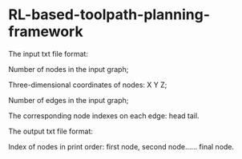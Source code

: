# RL-based-toolpath-planning-framework


The input txt file format:

Number of nodes in the input graph;

Three-dimensional coordinates of nodes: X Y Z;

Number of edges in the input graph;

The corresponding node indexes on each edge: head tail.

The output txt file format:

Index of nodes in print order: first node, second node...... final node.
